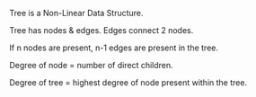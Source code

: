 Tree is a Non-Linear Data Structure.

Tree has nodes & edges. Edges connect 2 nodes.

If n nodes are present, n-1 edges are present in the tree.

Degree of node = number of direct children.

Degree of tree = highest degree of node present within the tree.